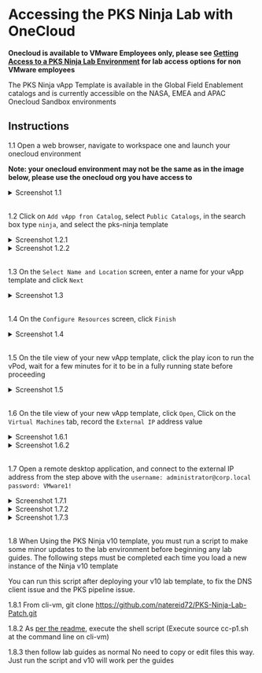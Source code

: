 # Accessing the PKS Ninja Lab with OneCloud

**Onecloud is available to VMware Employees only, please see [Getting Access to a PKS Ninja Lab Environment](https://github.com/CNA-Tech/PKS-Ninja/tree/master/Courses/GetLabAccess-LA8528) for lab access options for non VMware employees**

The PKS Ninja vApp Template is available in the Global Field Enablement catalogs and is currently accessible on the NASA, EMEA and APAC Onecloud Sandbox environments

## Instructions

1.1 Open a web browser, navigate to workspace one and launch your onecloud environment

**Note: your onecloud environment may not be the same as in the image below, please use the onecloud org you have access to**

<details><summary>Screenshot 1.1</summary>
<img src="Images/2018-12-24-16-58-07.png">
</details>
<br/>

1.2 Click on `Add vApp fron Catalog`, select `Public Catalogs`, in the search box type `ninja`, and select the pks-ninja template

<details><summary>Screenshot 1.2.1</summary>
<img src="Images/2018-12-24-17-20-51.png">
</details>

<details><summary>Screenshot 1.2.2</summary>
<img src="Images/2018-12-24-17-25-16.png">
</details>
<br/>

1.3 On the `Select Name and Location` screen, enter a name for your vApp template and click `Next`

<details><summary>Screenshot 1.3</summary>
<img src="Images/2018-12-24-17-28-17.png">
</details>
<br/>

1.4 On the `Configure Resources` screen, click `Finish`

<details><summary>Screenshot 1.4</summary>
<img src="Images/2018-12-24-17-29-40.png">
</details>
<br/>

1.5 On the tile view of your new vApp template, click the play icon to run the vPod, wait for a few minutes for it to be in a fully running state before proceeding

<details><summary>Screenshot 1.5</summary>
<img src="Images/2018-12-24-17-32-06.png">
</details>
<br/>

1.6 On the tile view of your new vApp template, click `Open`, Click on the `Virtual Machines` tab, record the `External IP` address value

<details><summary>Screenshot 1.6.1</summary>
<img src="Images/2018-12-24-17-34-44.png">
</details>

<details><summary>Screenshot 1.6.2</summary>
<img src="Images/2018-12-24-17-36-41.png">
</details>
<br/>

1.7 Open a remote desktop application, and connect to the external IP address from the step above with the `username: administrator@corp.local` `password: VMware1!`

<details><summary>Screenshot 1.7.1</summary>
<img src="Images/2018-12-24-17-39-30.png">
</details>

<details><summary>Screenshot 1.7.2</summary>
<img src="Images/2018-12-24-17-40-00.png">
</details>

<details><summary>Screenshot 1.7.3</summary>
<img src="Images/2018-12-24-17-41-17.png">
</details>
<br/>

1.8 When Using the PKS Ninja v10 template, you must run a script to make some minor updates to the lab environment before beginning any lab guides. The following steps must be completed each time you load a new instance of the Ninja v10 template

You can run this script after deploying your v10 lab template, to fix the DNS client issue and the PKS pipeline issue.

1.8.1 From cli-vm, git clone https://github.com/natereid72/PKS-Ninja-Lab-Patch.git

1.8.2 As [per the readme](https://github.com/natereid72/PKS-Ninja-Lab-Patch), execute the shell script (Execute source cc-p1.sh at the command line on cli-vm)

1.8.3 then follow lab guides as normal
No need to copy or edit files this way. Just run the script and v10 will work per the guides